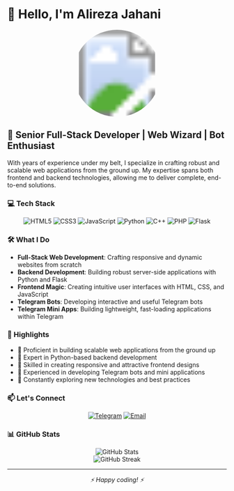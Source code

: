 # 👋 Hello, I'm Alireza Jahani

<div align="center">
  <svg width="200" height="200" viewBox="0 0 200 200" xmlns="http://www.w3.org/2000/svg">
    <defs>
      <clipPath id="circle-clip">
        <circle cx="100" cy="100" r="100" />
      </clipPath>
    </defs>
    <image width="200" height="200" clip-path="url(#circle-clip)" href="https://github.com/AlirezaJahaniBiglar.png" />
  </svg>
</div>

## 🚀 Senior Full-Stack Developer | Web Wizard | Bot Enthusiast

With years of experience under my belt, I specialize in crafting robust and scalable web applications from the ground up. My expertise spans both frontend and backend technologies, allowing me to deliver complete, end-to-end solutions.

### 💻 Tech Stack

<div align="center">

![HTML5](https://img.shields.io/badge/-HTML5-E34F26?style=flat-square&logo=html5&logoColor=white)
![CSS3](https://img.shields.io/badge/-CSS3-1572B6?style=flat-square&logo=css3)
![JavaScript](https://img.shields.io/badge/-JavaScript-F7DF1E?style=flat-square&logo=javascript&logoColor=black)
![Python](https://img.shields.io/badge/-Python-3776AB?style=flat-square&logo=Python&logoColor=white)
![C++](https://img.shields.io/badge/-C++-00599C?style=flat-square&logo=c%2B%2B)
![PHP](https://img.shields.io/badge/-PHP-777BB4?style=flat-square&logo=php&logoColor=white)
![Flask](https://img.shields.io/badge/-Flask-000000?style=flat-square&logo=Flask&logoColor=white)

</div>

### 🛠️ What I Do

- **Full-Stack Web Development**: Crafting responsive and dynamic websites from scratch
- **Backend Development**: Building robust server-side applications with Python and Flask
- **Frontend Magic**: Creating intuitive user interfaces with HTML, CSS, and JavaScript
- **Telegram Bots**: Developing interactive and useful Telegram bots
- **Telegram Mini Apps**: Building lightweight, fast-loading applications within Telegram

### 🌟 Highlights

- 🔧 Proficient in building scalable web applications from the ground up
- 🐍 Expert in Python-based backend development
- 🎨 Skilled in creating responsive and attractive frontend designs
- 🤖 Experienced in developing Telegram bots and mini applications
- 🚀 Constantly exploring new technologies and best practices

### 📫 Let's Connect

<div align="center">

[![Telegram](https://img.shields.io/badge/-Telegram-2CA5E0?style=flat-square&logo=Telegram&logoColor=white)](https://t.me/iotad)
[![Email](https://img.shields.io/badge/-Email-D14836?style=flat-square&logo=Gmail&logoColor=white)](mailto:mrbansti@gmail.com)

</div>

### 📊 GitHub Stats

<div align="center">
  <img src="https://github-readme-stats.vercel.app/api?username=AlirezaJahaniBiglar&show_icons=true&count_private=true&hide=prs&theme=radical" alt="GitHub Stats" />
</div>

<div align="center">
  <img src="https://github-readme-streak-stats.herokuapp.com/?user=AlirezaJahaniBiglar&theme=radical" alt="GitHub Streak" />
</div>

---

<div align="center">
  <i>⚡ Happy coding! ⚡</i>
</div>
